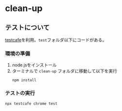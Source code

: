# clean-up

## テストについて

[testcafe](https://testcafe.io/)を利用。`test`フォルダ以下にコードがある。

### 環境の準備

1. node.jsをインストール
1. ターミナルで `clean-up` フォルダに移動して以下を実行
    ```
    npm install
    ```
### テストの実行

```
npx testcafe chrome test
```